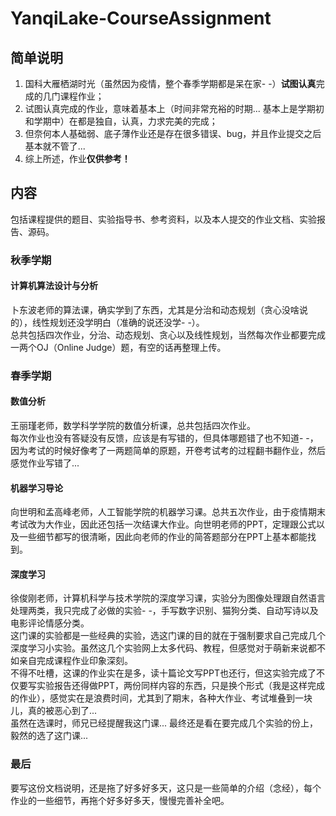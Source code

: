 # YanqiLake-CourseAssignment
## 简单说明
1. 国科大雁栖湖时光（虽然因为疫情，整个春季学期都是呆在家- -）**试图认真**完成的几门课程作业；  
2. 试图认真完成的作业，意味着基本上（时间非常充裕的时期... 基本上是学期初和学期中）在都是独自，认真，力求完美的完成；
3. 但奈何本人基础弱、底子薄作业还是存在很多错误、bug，并且作业提交之后基本就不管了...  
4. 综上所述，作业**仅供参考！**
## 内容
包括课程提供的题目、实验指导书、参考资料，以及本人提交的作业文档、实验报告、源码。  
### 秋季学期
#### 计算机算法设计与分析
卜东波老师的算法课，确实学到了东西，尤其是分治和动态规划（贪心没啥说的），线性规划还没学明白（准确的说还没学- -）。  
总共包括四次作业，分治、动态规划、贪心以及线性规划，当然每次作业都要完成一两个OJ（Online Judge）题，有空的话再整理上传。
### 春季学期
#### 数值分析
王丽瑾老师，数学科学学院的数值分析课，总共包括四次作业。  
每次作业也没有答疑没有反馈，应该是有写错的，但具体哪题错了也不知道- -，因为考试的时候好像考了一两题简单的原题，开卷考试考的过程翻书翻作业，然后感觉作业写错了...
#### 机器学习导论
向世明和孟高峰老师，人工智能学院的机器学习课。总共五次作业，由于疫情期末考试改为大作业，因此还包括一次结课大作业。向世明老师的PPT，定理跟公式以及一些细节都写的很清晰，因此向老师的作业的简答题部分在PPT上基本都能找到。
#### 深度学习
徐俊刚老师，计算机科学与技术学院的深度学习课，实验分为图像处理跟自然语言处理两类，我只完成了必做的实验- -，手写数字识别、猫狗分类、自动写诗以及电影评论情感分类。  
这门课的实验都是一些经典的实验，选这门课的目的就在于强制要求自己完成几个深度学习小实验。虽然这几个实验网上太多代码、教程，但感觉对于萌新来说都不如亲自完成课程作业印象深刻。  
不得不吐槽，这课的作业实在是多，读十篇论文写PPT也还行，但这实验完成了不仅要写实验报告还得做PPT，两份同样内容的东西，只是换个形式（我是这样完成的作业），感觉实在是浪费时间，尤其到了期末，各种大作业、考试堆叠到一块儿，真的被恶心到了...  
虽然在选课时，师兄已经提醒我这门课... 最终还是看在要完成几个实验的份上，毅然的选了这门课...
### 最后
要写这份文档说明，还是拖了好多好多天，这只是一些简单的介绍（念经），每个作业的一些细节，再拖个好多好多天，慢慢完善补全吧。
